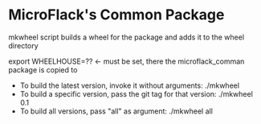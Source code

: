 MicroFlack's Common Package
===========================

mkwheel script builds a wheel for the package and adds it to the wheel directory

export WHEELHOUSE=?? <- must be set, there the microflack_comman package is copied to

* To build the latest version, invoke it without arguments: ./mkwheel
* To build a specific version, pass the git tag for that version: ./mkwheel 0.1
* To build all versions, pass "all" as argument: ./mkwheel all
